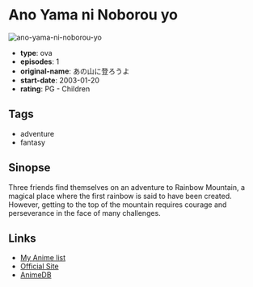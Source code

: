 # Ano Yama ni Noborou yo

![ano-yama-ni-noborou-yo](https://cdn.myanimelist.net/images/anime/1139/112476.jpg)

-   **type**: ova
-   **episodes**: 1
-   **original-name**: あの山に登ろうよ
-   **start-date**: 2003-01-20
-   **rating**: PG - Children

## Tags

-   adventure
-   fantasy

## Sinopse

Three friends find themselves on an adventure to Rainbow Mountain, a magical place where the first rainbow is said to have been created. However, getting to the top of the mountain requires courage and perseverance in the face of many challenges.

## Links

-   [My Anime list](https://myanimelist.net/anime/18821/Ano_Yama_ni_Noborou_yo)
-   [Official Site](http://www.shinanokikaku.co.jp/products/detail.php?product_id=342)
-   [AnimeDB](http://anidb.info/perl-bin/animedb.pl?show=anime&aid=9052)
